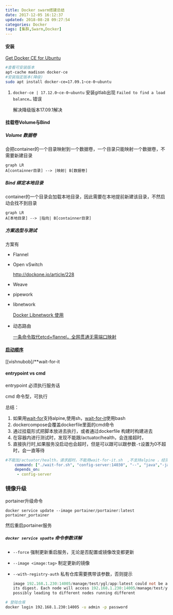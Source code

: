 ```yaml
---
title: Docker swarm搭建总结
date: 2017-12-05 16:12:37
updated: 2018-08-28 09:27:54
categories: Docker
tags: [集群,Swarm,Docker]
---
```


#### 安装

[Get Docker CE for Ubuntu](https://docs.docker.com/engine/installation/linux/docker-ce/ubuntu/)

```sh
#查看可安装版本
apt-cache madison docker-ce
#安装指定版本(降级)
sudo apt install docker-ce=17.09.1~ce-0~ubuntu
```

1. `docker-ce | 17.12.0~ce-0~ubuntu` 安装gitlab出现 `Failed to find a load balance…` 错误

   解决降级版本17.09.1解决


#### 挂载卷Volume与Bind

##### Volume 数据卷

会把container的一个目录映射到一个数据卷，一个目录只能映射一个数据卷，不需要新建目录

```mermaid
graph LR
A[containner目录] --> |映射| B[数据卷]
```

##### Bind 绑定本地目录

container的一个目录会加载本地目录，因此需要在本地提前新建该目录，不然启动会找不到目录

```mermaid
graph LR
A[本地目录] --> |指向| B[containner目录]
```

##### 方案选型与测试

方案有

- Flannel

- Open vSwitch

  http://dockone.io/article/228

- Weave

- pipework

- libnetwork

  [Docker Libnetwork 使用](http://dockone.io/article/1100)

- 动态路由

  [一条命令取代etcd+flannel，全网贯通无需端口映射](http://dockone.io/article/466)

####  [启动顺序](https://docs.docker.com/compose/startup-order/)

[[vishnubob]/**wait-for-it

#### entrypoint vs cmd

entrypoint 必须执行服务话

cmd 命令型，可执行

总结：

1. 如果用[wait-for](https://github.com/eficode/wait-for)支持alpine,使用sh，[wait-for-it](https://github.com/vishnubob/wait-for-it)使用bash
2. dockercompose会覆盖dockerfile里面的cmd命令
3. 通过挂载形式把脚本放进去执行，或者通过dockerfile 构建时构建进去
4. 在容器内进行测试时，发现不能跟/actuator/health，会连接超时，
5. 直接执行时,如果服务没启动也会超时，但是可以跟可以跟参数`-t`设置为0不超时，会一直等待

```yaml
#不能加/actuator/health，请求超时，不能用wait-for-it.sh  ,不支持alpine ，经测试感觉怪，还使用 depends_on
    command: ["./wait-for.sh", "config-server:14030", "--", "java","-jar","app.jar"]
    depends_on:
     - config-server
```

### 镜像升级

portainer升级命令

`docker service update --image portainer/portainer:latest portainer_portainer`

然后重启portainer服务

##### `docker service upadte` 命令参数详解

* `--force` 强制更新重启服务，无论是否配置或镜像改变都更新

* `--image <image:tag>` 制定更新的镜像

* `--with-registry-auth` 私有仓库需要携带该参数，否则提示

  ```verilog
  image 192.168.1.230:14005/manage/test/ygl/app:latest could not be accessed on a registry to record
  its digest. Each node will access 192.168.1.230:14005/manage/test/ygl/app:latest independently,
  possibly leading to different nodes running different
  ```





```bash
# 登陆仓库
docker login 192.168.1.230:14005 -u admin -p password
```

